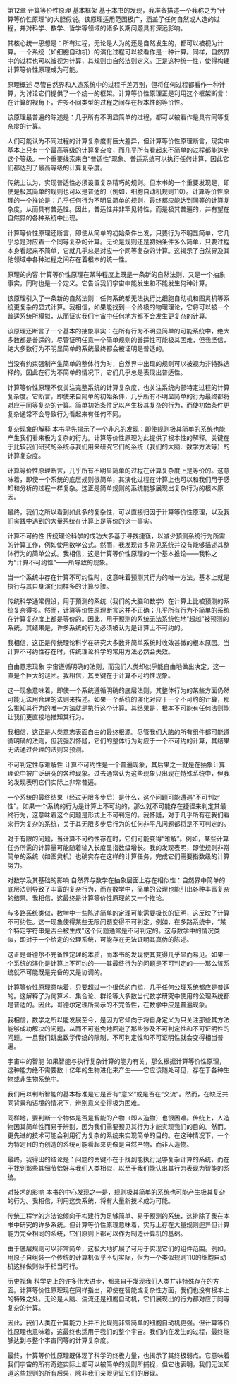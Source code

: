 第12章 计算等价性原理 
基本框架
基于本书的发现，我准备描述一个我称之为“计算等价性原理”的大胆假说。该原理适用范围极广，涵盖了任何自然或人造的过程，并对科学、数学、哲学等领域的诸多长期问题具有深远影响。

其核心统一思想是：所有过程，无论是人为的还是自然发生的，都可以被视为计算。一个系统（如细胞自动机）的演化过程可以被看作是一种计算。同样，自然界中的过程也可以被视为计算，其规则由自然法则定义。正是这种统一性，使得构建计算等价性原理成为可能。

原理概述
尽管自然界和人造系统中的过程千差万别，但将任何过程都看作一种计算，为讨论它们提供了一个统一的框架。计算等价性原理正是利用这个框架断言：在计算的视角下，许多不同类型的过程之间存在根本性的等价性。

该原理最普遍的陈述是：几乎所有不明显简单的过程，都可以被看作是具有同等复杂度的计算。

人们可能认为不同过程的计算复杂度有巨大差异，但计算等价性原理断言，现实中基本上只有一个最高等级的计算复杂度，而几乎所有看起来不简单的过程都能达到这个等级。一个重要线索来自“普适性”现象。普适系统可以执行任何计算，因此它们都达到了最高等级的计算复杂度。

传统上认为，实现普适性必须设置复杂精巧的规则。但本书的一个重要发现是，即使是极其简单的规则也可以是普适的（例如，细胞自动机规则110）。计算等价性原理的一个推论是：几乎任何行为不明显简单的规则，最终都应能达到同等的计算复杂度，从而具有普适性。因此，普适性并非罕见特性，而是极其普遍的，并有望在自然界的各种系统中出现。

计算等价性原理还断言，即使从简单的初始条件出发，只要行为不明显简单，它几乎总是对应着一个同等复杂的计算。无论是规则还是初始条件多么简单，只要过程本身看起来不简单，它就几乎总是对应一个同等复杂的计算。这揭示了自然界及其他领域中各种过程之间存在着根本的统一性。

原理的内容
计算等价性原理在某种程度上既是一条新的自然法则，又是一个抽象事实，同时也是一个定义。它告诉我们宇宙中能发生和不能发生何种计算。

该原理引入了一条新的自然法则：任何系统都无法执行比细胞自动机和图灵机等系统更复杂的显式计算。我相信，如果能找到一个终极的物理理论，它将可以被一个普适系统所模拟，从而证实我们宇宙中任何地方都不会发生更复杂的计算。

该原理还断言了一个基本的抽象事实：在所有行为不明显简单的可能系统中，绝大多数都是普适的。尽管证明任意一个简单规则的普适性可能极其困难，但我坚信，绝大多数行为不明显简单的系统最终都会被证明是普适的。

当没有约束强制产生简单的整体行为时，自然界中出现的规则可以被视为非特殊选择的，因此在行为不简单的情况下，它们几乎总是表现出普适性。

计算等价性原理不仅关注完整系统的计算复杂度，也关注系统内部特定过程的计算复杂度。它断言，即使来自简单的初始条件，几乎所有不明显简单的行为最终都将对应于同等复杂的计算。简单初始条件足以产生极其复杂的行为，而使初始条件更复杂通常不会导致行为看起来有任何不同。

复杂现象的解释
本书早先揭示了一个非凡的发现：即使规则极其简单的系统也能产生我们看来极为复杂的行为。计算等价性原理为此提供了根本性的解释。关键在于比较我们研究的系统与我们用来研究它们的系统（我们的大脑、数学方法等）的计算复杂度。

计算等价性原理断言，几乎所有不明显简单的过程在计算复杂度上是等价的。这意味着，即使一个系统的底层规则很简单，其演化过程在计算上也可以和我们用于感知和分析的过程一样复杂。这正是简单规则的系统能够展现出复杂行为的根本原因。

最终，我们之所以看到如此多的复杂性，可以直接归因于计算等价性原理，以及我们实践中遇到的大量系统在计算上是等价的这一事实。

计算不可约性
传统理论科学的成功大多基于寻找捷径，以减少预测系统行为所需的计算工作，例如使用数学公式。然而，我发现许多常见系统并没有能够描述其整体行为的简单公式。我相信，这是计算等价性原理的一个基本推论——我称之为“计算不可约性”——所导致的现象。

当一个系统中存在计算不可约性时，这意味着预测其行为的唯一方法，基本上就是执行与其自身演化同样多的计算步骤。

传统科学通常假设，用于预测的系统（我们的大脑和数学）在计算上比被预测的系统复杂得多。然而，计算等价性原理断言这并不正确；几乎所有行为不简单的系统在计算复杂度上都是等价的。因此，用于预测的系统无法系统性地“超越”被预测的系统。其结果是，许多系统的行为必须被认为是计算上不可约的。

我相信，这正是传统理论科学在研究大多数非简单系统时收效甚微的根本原因。当计算不可约性存在时，传统理论科学的常用方法必然会失效。

自由意志现象
宇宙遵循明确的法则，而我们人类却似乎能自由地做出决定，这一直是个巨大的谜团。我相信，其关键在于计算不可约性现象。

这一现象意味着，即使一个系统遵循明确的底层法则，其整体行为的某些方面仍然可能无法用合理的法则来描述。如果一个系统的演化对应于一个不可约的计算，那么推知其行为的唯一方法就是执行这个计算。其结果是，根本不可能有任何法则能让我们更直接地推知其行为。

我相信，这正是人类意志表面自由的最终根源。尽管我们大脑的所有组件都可能遵循明确的法则，但我强烈怀疑，它们的整体行为对应于一个不可约的计算，其结果无法通过合理的法则来预测。

不可判定性与难解性
计算不可约性是一个普遍现象，其后果之一就是在抽象计算理论中被广泛研究的各种现象。过去通常认为这些现象只出现在特殊系统中，但我的发现表明它们实际上非常普遍。

一个系统的最终结果（经过无限多步后）是什么，这个问题可能遭遇“不可判定性”。如果一个系统的行为是计算上不可约的，那么就不可能存在捷径来判定其最终行为，这意味着这个问题是形式上不可判定的。我怀疑，对于几乎所有在我们看来行为复杂的系统，关于其无限多步后行为的任何非平凡问题都将是不可判定的。

对于有限的问题，当计算不可约性存在时，它们可能变得“难解”。例如，某些计算任务所需的计算量可能随着输入长度呈指数级增长。我的发现表明，即使规则非常简单的系统（如图灵机）也确实存在这样的计算任务，完成它们需要指数级的计算努力。

对数学及其基础的影响
自然界与数学在抽象层面上存在相似性：自然界中简单的底层法则导致了丰富的复杂行为，而在数学中，简单的公理也能引出各种丰富复杂的结果。我相信，这最终是计算等价性原理的又一个推论。

与多路系统类似，数学中一些陈述简单的定理可能需要极长的证明，这反映了计算不可约性。这一现象使得某些无限问题变得不可判定。例如，在多路系统中，“某个特定字符串是否会被生成”这个问题通常是不可判定的。这与数学中的情况类似，即对于一个给定的公理系统，可能存在无法证明其真伪的陈述。

这正是哥德尔不完备性定理的本质，而本书的发现使其变得几乎显而易见。如果一个系统的演化是计算上不可约的——其最终行为的问题是不可判定的——那么该系统就不可能既是完备的又是协调的。

计算等价性原理意味着，只要超过一个很低的门槛，几乎任何公理系统都应是普适的。这解释了为何算术、集合论、群论等大多数当代数学研究中使用的公理系统都是普适的。因此，哥德尔定理所揭示的不完备性，在数学中应是普遍现象。

我相信，数学之所以能发展至今，是因为它倾向于将自身定义为只关注那些其方法能够成功解决的问题，从而不可避免地回避了那些涉及不可判定性和不可证明性的问题。一旦我们跳出数学传统的限制，不可判定性和不可证明性就会变得相当普遍。

宇宙中的智能
如果智能与执行复杂计算的能力有关，那么根据计算等价性原理，这种能力绝不需要数十亿年的生物进化来产生——它应该随处可见，存在于各种生物或非生物系统中。

我们用以判断智能的基本标准是它是否有“意义”或是否在“交流”。然而，在缺乏共同背景和语境的情况下，辨别意义变得极为困难。

同样地，要判断一个物体是否是智能的产物（即人造物）也很困难。传统上，人造物因其简单性而易于辨别，因为我们需要预见其行为才能实现我们的目的。然而，更先进的技术可能会利用行为复杂的系统来实现简单的目的。在这种情况下，一个为特定目的而创造的系统可能看起来更像是自然产物，而非人造物。

最终，我得出的结论是：问题的关键不在于找到能执行足够复杂计算的系统，而在于找到那些其细节恰好与我们人类相似，以至于我们能认出其行为表现为智能的系统。

对技术的影响
本书的中心发现之一是，规则极其简单的系统也可能产生极其复杂的行为。我相信，利用这类系统，将有大量新技术成为可能。

传统工程学的方法论倾向于构建行为足够简单、易于预测的系统，这排除了我在本书中研究的许多系统。但计算等价性原理意味着，实际上存在大量规则迥异但计算能力完全相同的系统，它们原则上都可以作为制造计算机的基础。

由于底层规则可以非常简单，这极大地扩展了可用于实现它们的组件范围。例如，用原子自组装一个传统的计算机似乎不切实际，但为一个类似规则110的细胞自动机这样做则似乎相当可行。

历史视角
科学史上的许多伟大进步，都来自于发现我们人类并非特殊存在的方面。计算等价性原理现在同样指出，即使在智能或复杂性方面，我们也没有根本上的特殊之处。无论是人脑、湍流还是细胞自动机，它们展现出的行为都对应于同等复杂的计算。

因此，我们人类在计算能力上并不比规则非常简单的细胞自动机更强。但计算等价性原理也意味着，这最终也适用于我们的整个宇宙。我们内在发生的过程，最终能够达到与整个宇宙同等的计算复杂度。

最终，计算等价性原理既体现了科学的终极力量，也揭示了其终极弱点。它意味着我们宇宙的所有奇迹实际上都可以被简单的规则所捕捉，但它也表明，我们无法知道这些规则的所有后果，除非我们亲眼见证它们的展现。
